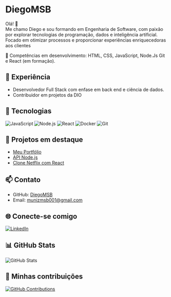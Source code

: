 # DiegoMSB

Olá! 👋  
Me chamo Diego e sou formando em Engenharia de Software, com paixão por explorar tecnologias de programação, dados e inteligência artificial. Focado em otimizar processos e proporcionar experiências enriquecedoras aos clientes

🎯 Competências em desenvolvimento: HTML, CSS, JavaScript, Node.Js Git e React (em formação).

## 💼 Experiência
- Desenvolvedor Full Stack com enfase em back end e ciência de dados.
- Contribuidor em projetos da DIO

## 🚀 Tecnologias
![JavaScript](https://img.shields.io/badge/JavaScript-F7DF1E?style=for-the-badge&logo=javascript&logoColor=black)
![Node.js](https://img.shields.io/badge/Node.js-339933?style=for-the-badge&logo=nodedotjs&logoColor=white)
![React](https://img.shields.io/badge/React-20232A?style=for-the-badge&logo=react&logoColor=61DAFB)
![Docker](https://img.shields.io/badge/Docker-2496ED?style=for-the-badge&logo=docker&logoColor=white)
![Git](https://img.shields.io/badge/GIT-E44C30?style=for-the-badge&logo=git&logoColor=white)

## 🌟 Projetos em destaque
- [Meu Portfólio](https://github.com/DiegoMSB/portfolio)
- [API Node.js](https://github.com/DiegoMSB/api-node)
- [Clone Netflix com React](https://github.com/DiegoMSB/netflix-clone)

## 📫 Contato
- GitHub: [DiegoMSB](https://github.com/DiegoMSB)  
- Email: munizmsb001@gmail.com

## 🌐 Conecte-se comigo
[![LinkedIn](https://img.shields.io/badge/LinkedIn-0077B5?style=for-the-badge&logo=linkedin&logoColor=white)](https://www.linkedin.com/in/diegobritodbs)

## 📊 GitHub Stats
![GitHub Stats](https://github-readme-stats.vercel.app/api?username=DiegoMSB&theme=transparent&bg_color=000&border_color=30A3DC&show_icons=true&icon_color=30A3DC&title_color=E94D5F&text_color=FFF)

## 🧠 Minhas contribuições
[![GitHub Contributions](https://github-readme-streak-stats.herokuapp.com/?user=DiegoMSB&theme=dark)](https://github.com/DiegoMSB)
